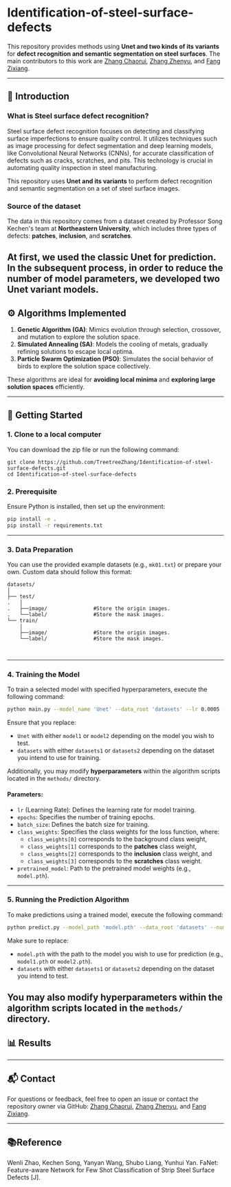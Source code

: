 
# Identification-of-steel-surface-defects

This repository provides methods using **Unet and two kinds of its variants** for **defect recognition and semantic segmentation on steel surfaces**. The main contributors to this work are [Zhang Chaorui](https://github.com/TreetreeZhang), [Zhang Zhenyu](https://github.com/LittleRookie1115), and [Fang Zixiang](https://github.com/TtLuckyyy).

---

## 📖 Introduction

### What is Steel surface defect recognition?  
Steel surface defect recognition focuses on detecting and classifying surface imperfections to ensure quality control. It utilizes techniques such as image processing for defect segmentation and deep learning models, like Convolutional Neural Networks (CNNs), for accurate classification of defects such as cracks, scratches, and pits. This technology is crucial in automating quality inspection in steel manufacturing.

This repository uses **Unet and its variants** to perform defect recognition and semantic segmentation on a set of steel surface images.

### Source of the dataset

The data in this repository comes from a dataset created by Professor Song Kechen's team at **Northeastern University**, which includes three types of defects: **patches**, **inclusion**, and **scratches**.

At first, we used the classic Unet for prediction. In the subsequent process, in order to reduce the number of model parameters, we developed two Unet variant models.
---

## ⚙️ Algorithms Implemented
1. **Genetic Algorithm (GA)**: Mimics evolution through selection, crossover, and mutation to explore the solution space.
2. **Simulated Annealing (SA)**: Models the cooling of metals, gradually refining solutions to escape local optima.
3. **Particle Swarm Optimization (PSO)**: Simulates the social behavior of birds to explore the solution space collectively.

These algorithms are ideal for **avoiding local minima** and **exploring large solution spaces** efficiently.

---

## 🚀 Getting Started
### 1. Clone to a local computer

You can download the zip file or run the following command:

```
git clone https://github.com/TreetreeZhang/Identification-of-steel-surface-defects.git
cd Identification-of-steel-surface-defects
```


### 2. Prerequisite

Ensure Python is installed, then set up the environment:

```bash
pip install -e .
pip install -r requirements.txt
```

---

### 3. Data Preparation
You can use the provided example datasets (e.g., `mk01.txt`) or prepare your own. Custom data should follow this format:

```
datasets/
│
├── test/
.   │
.   ├──image/               #Store the origin images.
.   └──label/               #Store the mask images.
└── train/
    │
    ├──image/               #Store the origin images.
    └──label/               #Store the mask images.



```



---

### 4. Training the Model

To train a selected model with specified hyperparameters, execute the following command:

```bash
python main.py --model_name 'Unet' --data_root 'datasets' --lr 0.0005 --epochs 300 --batch_size 4 --class_weights '8,8,12,16' --pretrained_model 'model.pth'
```

Ensure that you replace:
- `Unet` with either `model1` or `model2` depending on the model you wish to test.
- `datasets` with either `datasets1` or `datasets2` depending on the dataset you intend to use for training.

Additionally, you may modify **hyperparameters** within the algorithm scripts located in the `methods/` directory.

#### Parameters:
- `lr` (Learning Rate): Defines the learning rate for model training.
- `epochs`: Specifies the number of training epochs.
- `batch_size`: Defines the batch size for training.
- `class_weights`: Specifies the class weights for the loss function, where:
  - `class_weights[0]` corresponds to the background class weight,
  - `class_weights[1]` corresponds to the **patches** class weight,
  - `class_weights[2]` corresponds to the **inclusion** class weight, and
  - `class_weights[3]` corresponds to the **scratches** class weight.
- `pretrained_model`: Path to the pretrained model weights (e.g., `model.pth`).

---

### 5. Running the Prediction Algorithm

To make predictions using a trained model, execute the following command:

```bash
python predict.py --model_path 'model.pth' --data_root 'datasets' --num_classes 4
```

Make sure to replace:
- `model.pth` with the path to the model you wish to use for prediction (e.g., `model1.pth` or `model2.pth`).
- `datasets` with either `datasets1` or `datasets2` depending on the dataset you intend to test.

You may also modify **hyperparameters** within the algorithm scripts located in the `methods/` directory.
---

## 📊 Results



---

## 📬 Contact

For questions or feedback, feel free to open an issue or contact the repository owner via GitHub: [Zhang Chaorui](https://github.com/TreetreeZhang), [Zhang Zhenyu](https://github.com/LittleRookie1115), and [Fang Zixiang](https://github.com/TtLuckyyy).

---

## 📚Reference

Wenli Zhao,  Kechen Song,  Yanyan Wang, Shubo Liang, Yunhui Yan. FaNet: Feature-aware Network for Few Shot Classification of Strip Steel Surface Defects [J].  
